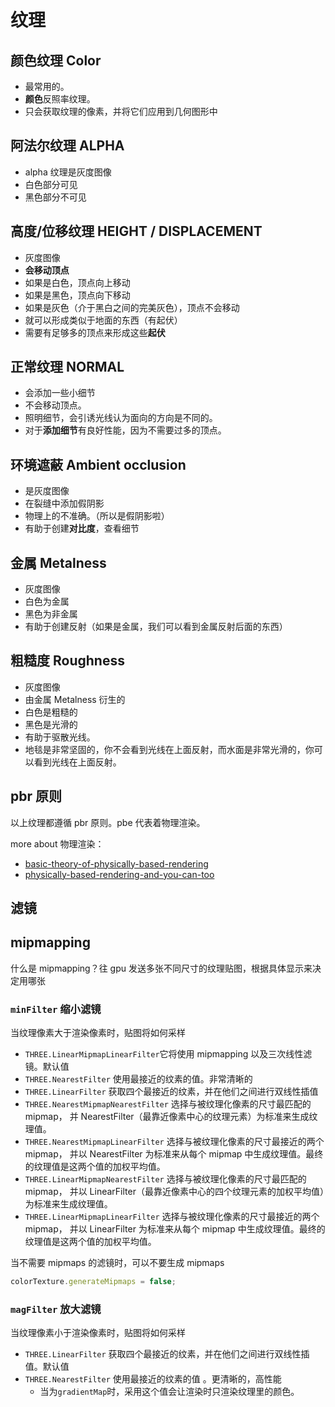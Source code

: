# 纹理

## 颜色纹理 Color

- 最常用的。
- **颜色**反照率纹理。
- 只会获取纹理的像素，并将它们应用到几何图形中

## 阿法尔纹理 ALPHA

- alpha 纹理是灰度图像
- 白色部分可见
- 黑色部分不可见

## 高度/位移纹理 HEIGHT / DISPLACEMENT

- 灰度图像
- **会移动顶点**
- 如果是白色，顶点向上移动
- 如果是黑色，顶点向下移动
- 如果是灰色（介于黑白之间的完美灰色），顶点不会移动
- 就可以形成类似于地面的东西（有起伏）
- 需要有足够多的顶点来形成这些**起伏**

## 正常纹理 NORMAL

- 会添加一些小细节
- 不会移动顶点。
- 照明细节，会引诱光线认为面向的方向是不同的。
- 对于**添加细节**有良好性能，因为不需要过多的顶点。

## 环境遮蔽 Ambient occlusion

- 是灰度图像
- 在裂缝中添加假阴影
- 物理上的不准确。（所以是假阴影啦）
- 有助于创建**对比度**，查看细节

## 金属 Metalness

- 灰度图像
- 白色为金属
- 黑色为非金属
- 有助于创建反射（如果是金属，我们可以看到金属反射后面的东西）

## 粗糙度 Roughness

- 灰度图像
- 由金属 Metalness 衍生的
- 白色是粗糙的
- 黑色是光滑的
- 有助于驱散光线。
- 地毯是非常坚固的，你不会看到光线在上面反射，而水面是非常光滑的，你可以看到光线在上面反射。

## pbr 原则

以上纹理都遵循 pbr 原则。pbe 代表着物理渲染。

more about 物理渲染：

- [basic-theory-of-physically-based-rendering](https://marmoset.co/posts/basic-theory-of-physically-based-rendering/)
- [physically-based-rendering-and-you-can-too](https://marmoset.co/posts/physically-based-rendering-and-you-can-too/)

## 滤镜

## mipmapping

什么是 mipmapping？往 gpu 发送多张不同尺寸的纹理贴图，根据具体显示来决定用哪张

### `minFilter` 缩小滤镜

当纹理像素大于渲染像素时，贴图将如何采样

- `THREE.LinearMipmapLinearFilter`它将使用 mipmapping 以及三次线性滤镜。默认值
- `THREE.NearestFilter` 使用最接近的纹素的值。非常清晰的
- `THREE.LinearFilter` 获取四个最接近的纹素，并在他们之间进行双线性插值
- `THREE.NearestMipmapNearestFilter` 选择与被纹理化像素的尺寸最匹配的 mipmap， 并 NearestFilter（最靠近像素中心的纹理元素）为标准来生成纹理值。
- `THREE.NearestMipmapLinearFilter` 选择与被纹理化像素的尺寸最接近的两个 mipmap， 并以 NearestFilter 为标准来从每个 mipmap 中生成纹理值。最终的纹理值是这两个值的加权平均值。
- `THREE.LinearMipmapNearestFilter` 选择与被纹理化像素的尺寸最匹配的 mipmap， 并以 LinearFilter（最靠近像素中心的四个纹理元素的加权平均值）为标准来生成纹理值。
- `THREE.LinearMipmapLinearFilter` 选择与被纹理化像素的尺寸最接近的两个 mipmap， 并以 LinearFilter 为标准来从每个 mipmap 中生成纹理值。最终的纹理值是这两个值的加权平均值。

当不需要 mipmaps 的滤镜时，可以不要生成 mipmaps

```js
colorTexture.generateMipmaps = false;
```

### `magFilter` 放大滤镜

当纹理像素小于渲染像素时，贴图将如何采样

- `THREE.LinearFilter` 获取四个最接近的纹素，并在他们之间进行双线性插值。默认值
- `THREE.NearestFilter` 使用最接近的纹素的值 。更清晰的，高性能
  - 当为`gradientMap`时，采用这个值会让渲染时只渲染纹理里的颜色。
